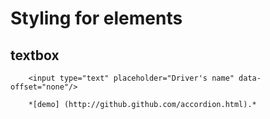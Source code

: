 Styling for elements
================================

textbox
--------------------------------

		<input type="text" placeholder="Driver's name" data-offset="none"/>
		
		*[demo] (http://github.github.com/accordion.html).*  